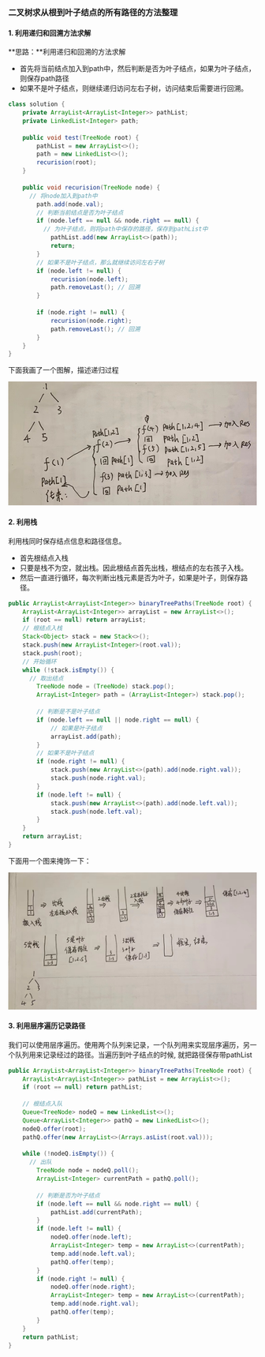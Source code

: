 ### 二叉树求从根到叶子结点的所有路径的方法整理

#### 1. 利用递归和回溯方法求解

**思路：**利用递归和回溯的方法求解

* 首先将当前结点加入到path中，然后判断是否为叶子结点，如果为叶子结点，则保存path路径
* 如果不是叶子结点，则继续递归访问左右子树，访问结束后需要进行回溯。

```java
class solution {
    private ArrayList<ArrayList<Integer>> pathList;
    private LinkedList<Integer> path;

    public void test(TreeNode root) {
        pathList = new ArrayList<>();
        path = new LinkedList<>();
        recurision(root);
    }

    public void recurision(TreeNode node) {
      // 将node加入到path中
        path.add(node.val);
        // 判断当前结点是否为叶子结点
        if (node.left == null && node.right == null) {
          // 为叶子结点，则将path中保存的路径，保存到pathList中
            pathList.add(new ArrayList<>(path));
            return;
        }
        // 如果不是叶子结点，那么就继续访问左右子树
        if (node.left != null) {
            recurision(node.left);
            path.removeLast(); // 回溯
        }

        if (node.right != null) {
            recurision(node.right);
            path.removeLast(); // 回溯
        }
    }
}
```

下面我画了一个图解，描述递归过程

![image-20230114194214068](https://raw.githubusercontent.com/liyuxuan7762/MyImageOSS/master/md_images/image-20230114194214068.png)

#### 2. 利用栈

利用栈同时保存结点信息和路径信息。

* 首先根结点入栈
* 只要是栈不为空，就出栈。因此根结点首先出栈，根结点的左右孩子入栈。
* 然后一直进行循环，每次判断出栈元素是否为叶子，如果是叶子，则保存路径。

```java
public ArrayList<ArrayList<Integer>> binaryTreePaths(TreeNode root) {
    ArrayList<ArrayList<Integer>> arrayList = new ArrayList<>();
    if (root == null) return arrayList;
    // 根结点入栈
    Stack<Object> stack = new Stack<>();
    stack.push(new ArrayList<Integer>(root.val));
    stack.push(root);
    // 开始循环
    while (!stack.isEmpty()) {
      // 取出结点
        TreeNode node = (TreeNode) stack.pop();
        ArrayList<Integer> path = (ArrayList<Integer>) stack.pop();

        // 判断是不是叶子结点
        if (node.left == null || node.right == null) {
            // 如果是叶子结点
            arrayList.add(path);
        }
        // 如果不是叶子结点
        if (node.right != null) {
            stack.push(new ArrayList<>(path).add(node.right.val));
            stack.push(node.right.val);
        }
        if (node.left != null) {
            stack.push(new ArrayList<>(path).add(node.left.val));
            stack.push(node.left.val);
        }
    }
    return arrayList;
}
```

 下面用一个图来掩饰一下：

![image-20230114202835668](https://raw.githubusercontent.com/liyuxuan7762/MyImageOSS/master/md_images/image-20230114202835668.png)

#### 3. 利用层序遍历记录路径

我们可以使用层序遍历。使用两个队列来记录，一个队列用来实现层序遍历，另一个队列用来记录经过的路径。当遍历到叶子结点的时候, 就把路径保存带pathList

```java
public ArrayList<ArrayList<Integer>> binaryTreePaths(TreeNode root) {
    ArrayList<ArrayList<Integer>> pathList = new ArrayList<>();
    if (root == null) return pathList;

    // 根结点入队
    Queue<TreeNode> nodeQ = new LinkedList<>();
    Queue<ArrayList<Integer>> pathQ = new LinkedList<>();
    nodeQ.offer(root);
    pathQ.offer(new ArrayList<>(Arrays.asList(root.val)));

    while (!nodeQ.isEmpty()) {
      // 出队
        TreeNode node = nodeQ.poll();
        ArrayList<Integer> currentPath = pathQ.poll();

        // 判断是否为叶子结点
        if (node.left == null && node.right == null) {
            pathList.add(currentPath);
        }
        if (node.left != null) {
            nodeQ.offer(node.left);
            ArrayList<Integer> temp = new ArrayList<>(currentPath);
            temp.add(node.left.val);
            pathQ.offer(temp);
        }
        if (node.right != null) {
            nodeQ.offer(node.right);
            ArrayList<Integer> temp = new ArrayList<>(currentPath);
            temp.add(node.right.val);
            pathQ.offer(temp);
        }
    }
    return pathList;
}
```


